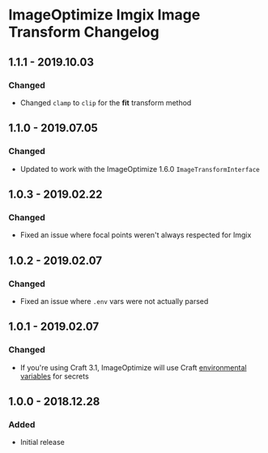 # ImageOptimize Imgix Image Transform Changelog

## 1.1.1 - 2019.10.03
### Changed
* Changed `clamp` to `clip` for the **fit** transform method

## 1.1.0 - 2019.07.05
### Changed
* Updated to work with the ImageOptimize 1.6.0 `ImageTransformInterface`

## 1.0.3 - 2019.02.22
### Changed
* Fixed an issue where focal points weren't always respected for Imgix

## 1.0.2 - 2019.02.07
### Changed
* Fixed an issue where `.env` vars were not actually parsed

## 1.0.1 - 2019.02.07
### Changed
* If you're using Craft 3.1, ImageOptimize will use Craft [environmental variables](https://docs.craftcms.com/v3/config/environments.html#control-panel-settings) for secrets

## 1.0.0 - 2018.12.28
### Added
- Initial release
